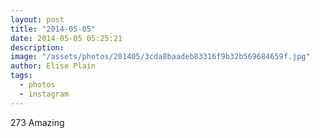 ```yaml
---
layout: post
title: "2014-05-05"
date: 2014-05-05 05:25:21
description: 
image: "/assets/photos/201405/3cda8baadeb83316f9b32b569684659f.jpg"
author: Elise Plain
tags: 
  - photos
  - instagram
---
```


273 Amazing
<p></p>
